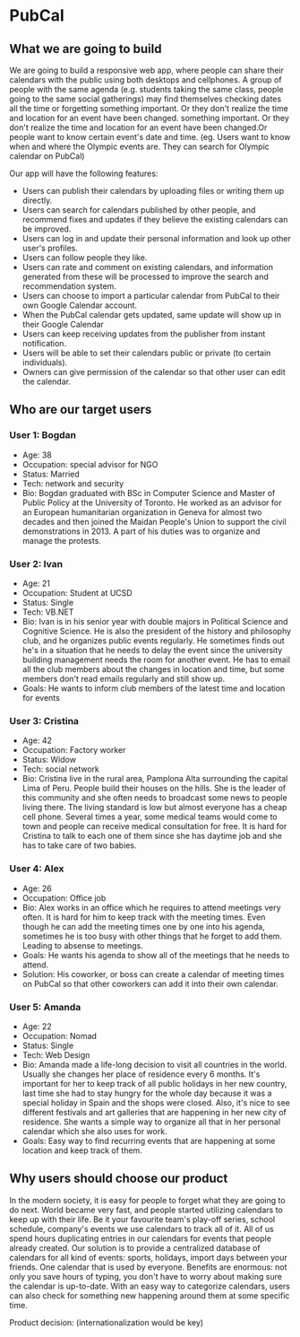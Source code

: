 # PubCal

## What we are going to build

We are going to build a responsive web app, where people can share their calendars with the public using both desktops and cellphones.
A group of people with the same agenda (e.g. students taking the same class, people going to the same social gatherings) may find themselves checking dates all the time or forgetting something important. Or they don't realize the time and location for an event have been changed.
something important. Or they don't realize the time and location for an event have been changed.Or people want to know certain event's date and time. (eg. Users want to know when and where the Olympic events are. They can search for Olympic calendar on PubCal)

Our app will have the following features:

  * Users can publish their calendars by uploading files or writing them up directly.
  * Users can search for calendars published by other people, and recommend fixes and updates if they believe the existing calendars can be improved.
  * Users can log in and update their personal information and look up other user's profiles.
  * Users can follow people they like.
  * Users can rate and comment on existing calendars, and information generated from these will be processed to improve the search and recommendation system.
  * Users can choose to import a particular calendar from PubCal to their own Google Calendar account.
  * When the PubCal calendar gets updated, same update will show up in their Google Calendar
  * Users can keep receiving updates from the publisher from instant notification.
  * Users will be able to set their calendars public or private (to certain individuals).
  * Owners can give permission of the calendar so that other user can edit the calendar.

## Who are our target users

### User 1: Bogdan
  * Age: 38
  * Occupation: special advisor for NGO
  * Status: Married
  * Tech: network and security
  * Bio: Bogdan graduated with BSc in Computer Science and Master of Public Policy at the University of Toronto.
         He worked as an advisor for an European humanitarian organization in Geneva for almost two decades and then joined the Maidan People's Union to support the civil demonstrations in 2013. A part of his duties was to organize and manage the protests.


### User 2: Ivan
  * Age: 21
  * Occupation: Student at UCSD
  * Status: Single
  * Tech: VB.NET
  * Bio: Ivan is in his senior year with double majors in Political Science and Cognitive Science.
    He is also the president of the history and philosophy club, and he organizes public events regularly.
    He sometimes finds out he's in a situation that he needs to delay the event since the university building management
    needs the room for another event. He has to email all the club members about the changes in location and time,
    but some members don't read emails regularly and still show up.
  * Goals: He wants to inform club members of the latest time and location for events

### User 3: Cristina
  * Age: 42
  * Occupation: Factory worker
  * Status: Widow
  * Tech: social network
  * Bio: Cristina live in the rural area, Pamplona Alta surrounding the capital Lima of Peru.
    People build their houses on the hills. She is the leader of this community and she often needs to broadcast some news to people living there.
    The living standard is low but almost everyone has a cheap cell phone.
    Several times a year, some medical teams would come to town and people can receive medical consultation for free.
    It is hard for Cristina to talk to each one of them since she has daytime job and she has to take care of two babies.

### User 4: Alex
  * Age: 26
  * Occupation: Office job
  * Bio: Alex works in an office which he requires to attend meetings very often. It is hard for him to keep track with the meeting times. Even though he can add the meeting times one by one into his agenda, sometimes he is too busy with other things that he forget to add them. Leading to absense to meetings.
  * Goals: He wants his agenda to show all of the meetings that he needs to attend.
  * Solution: His coworker, or boss can create a calendar of meeting times on PubCal so that other coworkers can add it into their own calendar.

### User 5: Amanda
  * Age: 22
  * Occupation: Nomad
  * Status: Single
  * Tech: Web Design
  * Bio: Amanda made a life-long decision to visit all countries in the world. Usually she changes her place of residence every 6 months. It's important for her to keep track of all public holidays in her new country, last time she had to stay hungry for the whole day because it was a special holiday in Spain and the shops were closed. Also, it's nice to see different festivals and art galleries that are happening in her new city of residence. She wants a simple way to organize all that in her personal calendar which she also uses for work.
  * Goals: Easy way to find recurring events that are happening at some location and keep track of them.


## Why users should choose our product
In the modern society, it is easy for people to forget what they are going to do next. World became very fast,
and people started utilizing calendars to keep up with their life. Be it your favourite team's play-off series,
school schedule, company's events we use calendars to track all of it. All of us spend hours duplicating entries in our calendars
for events that people already created. Our solution is to provide a centralized database of calendars for all kind of events: sports, holidays,
import days between your friends. One calendar that is used by everyone. Benefits are enormous: not only you save hours of typing, you don't
have to worry about making sure the calendar is up-to-date. With an easy way to categorize calendars, users can also check for something new happening around them at some specific time.

Product decision: (internationalization would be key)
